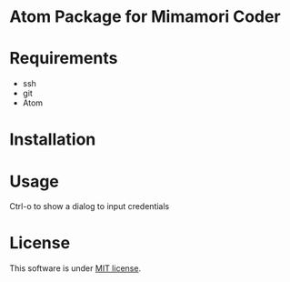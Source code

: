 # Atom Package for Mimamori Coder

# Requirements
- ssh
- git
- Atom

# Installation

# Usage
Ctrl-o to show a dialog to input credentials

# License
This software is under [MIT license](https://en.wikipedia.org/wiki/MIT_License).
